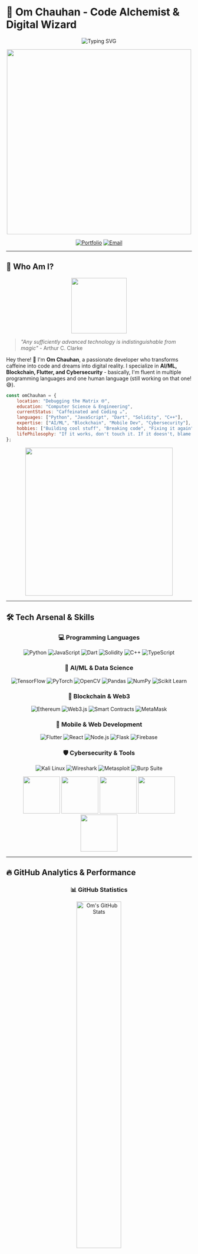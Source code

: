# 🚀 Om Chauhan - Code Alchemist & Digital Wizard

<div align="center">

![Typing SVG](https://readme-typing-svg.demolab.com?font=Fira+Code&weight=600&size=28&duration=3000&pause=1000&color=00D9FF&center=true&vCenter=true&multiline=true&repeat=false&width=600&height=120&lines=Full+Stack+Sorcerer+%F0%9F%A7%99%E2%80%8D%E2%99%82%EF%B8%8F;AI%2FML+%7C+Blockchain+%7C+Flutter;Turning+Ideas+into+Reality+%F0%9F%92%BB%E2%9C%A8)

<img src="https://user-images.githubusercontent.com/74038190/229223263-cf2e4b07-2615-4f87-9c38-e37600f8381a.gif" width="500">

[![Portfolio](https://img.shields.io/badge/Portfolio-Coming%20Soon-ff6b6b?style=for-the-badge&logo=About.me&logoColor=white)](https://github.com/omchauhan)
[![Email](https://img.shields.io/badge/Let's%20Connect-00D9FF?style=for-the-badge&logo=gmail&logoColor=white)](mailto:omchauhan2026@gmail.com)

</div>

---

## 🧐 Who Am I?

<div align="center">
<img src="https://user-images.githubusercontent.com/74038190/212284087-bbe7e430-757e-4901-90bf-4cd2ce3e1852.gif" width="150">
</div>

> *"Any sufficiently advanced technology is indistinguishable from magic"* - Arthur C. Clarke

Hey there! 👋 I'm **Om Chauhan**, a passionate developer who transforms caffeine into code and dreams into digital reality. I specialize in **AI/ML, Blockchain, Flutter, and Cybersecurity** - basically, I'm fluent in multiple programming languages and one human language (still working on that one! 😅).

```javascript
const omChauhan = {
    location: "Debugging the Matrix 🌐",
    education: "Computer Science & Engineering",
    currentStatus: "Caffeinated and Coding ☕",
    languages: ["Python", "JavaScript", "Dart", "Solidity", "C++"],
    expertise: ["AI/ML", "Blockchain", "Mobile Dev", "Cybersecurity"],
    hobbies: ["Building cool stuff", "Breaking code", "Fixing it again"],
    lifePhilosophy: "If it works, don't touch it. If it doesn't, blame the compiler!"
};
```

<div align="center">
<img src="https://user-images.githubusercontent.com/74038190/212284158-e840e285-664b-44d7-b79b-e264b5e54825.gif" width="400">
</div>

---

## 🛠️ Tech Arsenal & Skills

<div align="center">

### 💻 **Programming Languages**
![Python](https://img.shields.io/badge/Python-3776AB?style=for-the-badge&logo=python&logoColor=white)
![JavaScript](https://img.shields.io/badge/JavaScript-F7DF1E?style=for-the-badge&logo=javascript&logoColor=black)
![Dart](https://img.shields.io/badge/Dart-0175C2?style=for-the-badge&logo=dart&logoColor=white)
![Solidity](https://img.shields.io/badge/Solidity-363636?style=for-the-badge&logo=solidity&logoColor=white)
![C++](https://img.shields.io/badge/C++-00599C?style=for-the-badge&logo=cplusplus&logoColor=white)
![TypeScript](https://img.shields.io/badge/TypeScript-007ACC?style=for-the-badge&logo=typescript&logoColor=white)

### 🤖 **AI/ML & Data Science**
![TensorFlow](https://img.shields.io/badge/TensorFlow-FF6F00?style=for-the-badge&logo=tensorflow&logoColor=white)
![PyTorch](https://img.shields.io/badge/PyTorch-EE4C2C?style=for-the-badge&logo=pytorch&logoColor=white)
![OpenCV](https://img.shields.io/badge/OpenCV-27338e?style=for-the-badge&logo=opencv&logoColor=white)
![Pandas](https://img.shields.io/badge/Pandas-150458?style=for-the-badge&logo=pandas&logoColor=white)
![NumPy](https://img.shields.io/badge/NumPy-013243?style=for-the-badge&logo=numpy&logoColor=white)
![Scikit Learn](https://img.shields.io/badge/scikit_learn-F7931E?style=for-the-badge&logo=scikit-learn&logoColor=white)

### 🔗 **Blockchain & Web3**
![Ethereum](https://img.shields.io/badge/Ethereum-3C3C3D?style=for-the-badge&logo=ethereum&logoColor=white)
![Web3.js](https://img.shields.io/badge/Web3.js-F16822?style=for-the-badge&logo=web3.js&logoColor=white)
![Smart Contracts](https://img.shields.io/badge/Smart_Contracts-363636?style=for-the-badge&logo=solidity&logoColor=white)
![MetaMask](https://img.shields.io/badge/MetaMask-E2761B?style=for-the-badge&logo=metamask&logoColor=white)

### 📱 **Mobile & Web Development**
![Flutter](https://img.shields.io/badge/Flutter-02569B?style=for-the-badge&logo=flutter&logoColor=white)
![React](https://img.shields.io/badge/React-20232A?style=for-the-badge&logo=react&logoColor=61DAFB)
![Node.js](https://img.shields.io/badge/Node.js-43853D?style=for-the-badge&logo=node.js&logoColor=white)
![Flask](https://img.shields.io/badge/Flask-000000?style=for-the-badge&logo=flask&logoColor=white)
![Firebase](https://img.shields.io/badge/Firebase-039BE5?style=for-the-badge&logo=firebase&logoColor=white)

### 🛡️ **Cybersecurity & Tools**
![Kali Linux](https://img.shields.io/badge/Kali_Linux-268BEE?style=for-the-badge&logo=kalilinux&logoColor=white)
![Wireshark](https://img.shields.io/badge/Wireshark-1679A7?style=for-the-badge&logo=wireshark&logoColor=white)
![Metasploit](https://img.shields.io/badge/Metasploit-2596CD?style=for-the-badge&logo=metasploit&logoColor=white)
![Burp Suite](https://img.shields.io/badge/Burp_Suite-FF6633?style=for-the-badge&logo=burp-suite&logoColor=white)


</div>

<div align="center">
<img src="https://user-images.githubusercontent.com/74038190/212257454-16e3712e-945a-4ca2-b238-408ad0bf87e6.gif" width="100">
<img src="https://user-images.githubusercontent.com/74038190/212257472-08e52665-c503-4bd9-aa20-f5a4dae769b5.gif" width="100">
<img src="https://user-images.githubusercontent.com/74038190/212257468-1e9a91f1-b626-4baa-b15d-5c385b1974d3.gif" width="100">
<img src="https://user-images.githubusercontent.com/74038190/212257465-7ce8d493-cac5-494e-982a-5a9deb852c4b.gif" width="100">
<img src="https://user-images.githubusercontent.com/74038190/212257460-738ff738-247f-4445-a718-cdd0ca76e2db.gif" width="100">
</div>

---

## 🔥 GitHub Analytics & Performance

<div align="center">

### 📊 **GitHub Statistics**
<img src="https://github-readme-stats.vercel.app/api?username=omchauhan&show_icons=true&theme=tokyonight&hide_border=true&bg_color=0D1117&title_color=00D9FF&icon_color=00D9FF&text_color=FFFFFF" alt="Om's GitHub Stats" width="49%">

### 💻 **Language Distribution**
<img align="left" src="https://github-readme-stats.vercel.app/api/top-langs?username=omm-prog&show_icons=true&locale=en&layout=compact" alt="omm-prog" />

<img align="center" src="https://github-readme-stats.vercel.app/api?username=omm-prog&show_icons=true&locale=en" alt="omm-prog" />

### 🏆 **GitHub Achievements**
<img src="https://github-profile-trophy.vercel.app/?username=omchauhan&theme=tokyonight&no-frame=true&no-bg=true&margin-w=4&row=2&column=4" alt="GitHub Trophies">

---

## 🎯 What I'm Up To

<div align="center">
<img src="https://user-images.githubusercontent.com/74038190/212284115-f47cd8ff-2ffb-4b04-b5bf-4d1c14c0247f.gif" width="500">
</div>

### 🚀 Current Projects:
🏗️ **FoundryHub** - Startup collaboration platform connecting founders, freelancers, and investors  
📜 **LogTracer** - Python tool for analyzing server logs to detect security threats  
💰 **DonationTrack** - Transparent blockchain-based crowdfunding platform

### 💡 **Fun Developer Facts:**
- ☕ **Coffee Dependency:** Currently running on version 4.2.0 (with caffeine patches)
- 🐛 **Debugging Skills:** Can find bugs faster than I can create them (most days)
- 🌙 **Night Owl:** Best code happens after midnight (and questionable decisions)
- 📚 **Stack Overflow VIP:** They should probably give me equity at this point
- 🎮 **Side Quest:** Teaching AI to understand my sense of humor (still loading...)

---

## 📊 Weekly Development Breakdown

```text
Python       ████████████████████████▓   85.2 %
JavaScript   ████████████████▓░░░░░░░░░   68.4 %
Flutter      ████████████▓░░░░░░░░░░░░░░   52.3 %
Solidity     ████████▓░░░░░░░░░░░░░░░░░░   20.7 %
DevOps       ██████▓░░░░░░░░░░░░░░░░░░░░   25.1 %
Coffee       ████████████████████████▓   99.9 %
```

---

## 🌟 Featured Projects

<div align="center">

### 🎨 **Project Showcase Coming Soon!**
<img src="https://user-images.githubusercontent.com/74038190/212284136-03988914-d899-44b4-b1d9-4eeccf656e44.gif" width="300">

*Currently cooking up some amazing projects that will blow your mind! 🧠💥*

</div>

---

## 📱 Let's Connect & Collaborate

<div align="center">

### 🌐 **Find Me Across The Internet**

[![Email](https://img.shields.io/badge/Email-D14836?style=for-the-badge&logo=gmail&logoColor=white)](mailto:omchauhan2026@gmail.com)
[![LinkedIn](https://img.shields.io/badge/LinkedIn-0077B5?style=for-the-badge&logo=linkedin&logoColor=white)](https://linkedin.com/in/omchauhan)
[![GitHub](https://img.shields.io/badge/GitHub-100000?style=for-the-badge&logo=github&logoColor=white)](https://github.com/omchauhan)
[![Twitter](https://img.shields.io/badge/Twitter-1DA1F2?style=for-the-badge&logo=twitter&logoColor=white)](https://twitter.com/omchauhan)
[![Discord](https://img.shields.io/badge/Discord-5865F2?style=for-the-badge&logo=discord&logoColor=white)](https://discord.gg/omchauhan)

### 💬 **Quick Contact**
```bash
# Send me a message
$ echo "Hey Om! Let's build something amazing together!" | mail -s "Collaboration Request" omchauhan2026@gmail.com

# Or just drop a DM
$ git clone https://github.com/omchauhan && cd into-awesome-collaboration
```

### 🎯 **Open For:**
- 🤝 **Collaborations** on AI/ML and Blockchain projects
- 💼 **Freelance** opportunities
- 🎓 **Mentoring** fellow developers
- ☕ **Coffee chats** about technology and innovation

</div>

---

## 💭 Developer Wisdom & Philosophy

<div align="center">
<img src="https://user-images.githubusercontent.com/74038190/212284100-561aa473-3905-4a80-b561-0d28506553ee.gif" width="600">

### 🎯 **Life Mantras**
> *"First, solve the problem. Then, write the code."* - John Johnson

> *"Code is like humor. When you have to explain it, it's bad."* - Cory House

> *"The best error message is the one that never shows up."* - Thomas Fuchs

### ☕ **Personal Philosophy**
> *"Code is poetry written in logic, bugs are plot twists that keep life interesting, and coffee is the magical elixir that transforms ideas into reality."*

</div>

---

<div align="center">

### 🙏 **Thanks for Visiting My Digital Playground!**

<img src="https://user-images.githubusercontent.com/74038190/212284158-e840e285-664b-44d7-b79b-e264b5e54825.gif" width="400">

**Remember: Every expert was once a beginner. Every pro was once an amateur. Every icon was once an unknown.** 🌟

*Keep coding, keep learning, and keep being awesome!* 🚀✨

---

![Visitors](https://visitor-badge.laobi.icu/badge?page_id=omchauhan.omchauhan&color=00d9ff)
![Profile Views](https://komarev.com/ghpvc/?username=omchauhan&color=00D9FF&style=for-the-badge)

**Made with ❤️, lots of ☕, and a sprinkle of ✨ magic by Om Chauhan**

</div>
